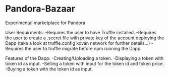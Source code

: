 # Pandora-Bazaar
Experimental marketplace for Pandora

User Requirments:
    -Requires the user to have Truffle installed.
    -Requires the user to create a .secret file with private key of the account deploying the Dapp (take a look at truffle.config kovan network for further details...)
    -Requires the user to truffle migrate before npm running the Dapp.

Features of the Dapp:
    -Creating/Uploading a token.
    -Displaying a token with token id as input.
    -Selling a token with input for the token id and token price.
    -Buying a token with the token id as input.
